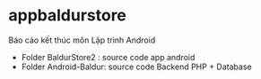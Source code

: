 # appbaldurstore
Báo cáo kết thúc môn Lập trình Android
- Folder BaldurStore2 : source code app android
- Folder Android-Baldur: source code Backend PHP + Database
